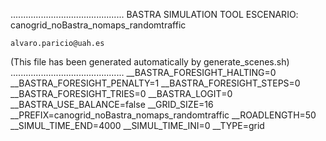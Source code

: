 .............................................
    BASTRA SIMULATION TOOL
    ESCENARIO: canogrid_noBastra_nomaps_randomtraffic

    alvaro.paricio@uah.es
(This file has been generated automatically by generate_scenes.sh)
.............................................
__BASTRA_FORESIGHT_HALTING=0
__BASTRA_FORESIGHT_PENALTY=1
__BASTRA_FORESIGHT_STEPS=0
__BASTRA_FORESIGHT_TRIES=0
__BASTRA_LOGIT=0
__BASTRA_USE_BALANCE=false
__GRID_SIZE=16
__PREFIX=canogrid_noBastra_nomaps_randomtraffic
__ROADLENGTH=50
__SIMUL_TIME_END=4000
__SIMUL_TIME_INI=0
__TYPE=grid
